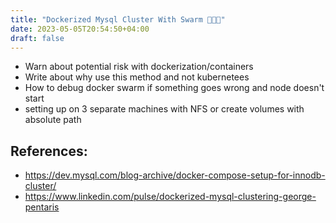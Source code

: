 ```yaml
---
title: "Dockerized Mysql Cluster With Swarm 🐋🐳🐋"
date: 2023-05-05T20:54:50+04:00
draft: false
---
```


- Warn about potential risk with dockerization/containers
- Write about why use this method and not kubernetees
- How to debug docker swarm if something goes wrong and node doesn't start
- setting up on 3 separate machines with NFS or create volumes with absolute path

## References:
- https://dev.mysql.com/blog-archive/docker-compose-setup-for-innodb-cluster/
- https://www.linkedin.com/pulse/dockerized-mysql-clustering-george-pentaris
